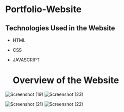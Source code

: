 # Portfolio-Website

## Technologies Used in the Website
- HTML
- CSS
- JAVASCRIPT


  # Overview of the Website


![Screenshot (19)](https://github.com/HoneySri153/portfolio/assets/138616879/966c7b85-8506-4872-8c9f-767d88821518)
![Screenshot (23)](https://github.com/HoneySri153/portfolio/assets/138616879/f8c25c74-1453-40a1-acaf-4b9540810820)


![Screenshot (21)](https://github.com/HoneySri153/portfolio/assets/138616879/506d515c-b591-4bdf-bfaa-ac4e1beb3201)
![Screenshot (22)](https://github.com/HoneySri153/portfolio/assets/138616879/136a36fe-27af-42cb-b38c-7e73ba9f1848)



